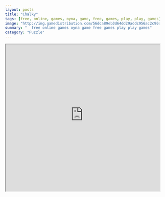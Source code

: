 ```yaml
---
layout: posts
title: "Chalky"
tags: [free, online, games, oyna, game, free, games, play, play, games]
image: "http://img.gamedistribution.com/56dca89eb3d64dd29addc956ac2c90ad.jpg"
summary: "  free online games oyna game free games play play games"
category: "Puzzle"
---
```




<iframe width="100%" height="480px;" src="http://flash.gamedistribution.com?game=56dca89eb3d64dd29addc956ac2c90ad"></iframe>
